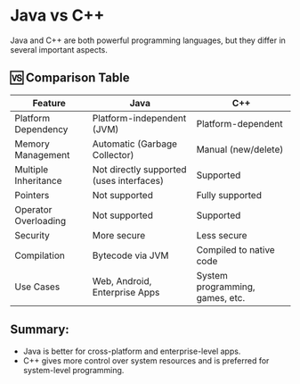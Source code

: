 # Java vs C++

Java and C++ are both powerful programming languages, but they differ in several important aspects.

## 🆚 Comparison Table

| Feature               | Java                                 | C++                                   |
|----------------------|--------------------------------------|---------------------------------------|
| Platform Dependency  | Platform-independent (JVM)          | Platform-dependent                    |
| Memory Management    | Automatic (Garbage Collector)       | Manual (new/delete)                   |
| Multiple Inheritance | Not directly supported (uses interfaces) | Supported                           |
| Pointers             | Not supported                       | Fully supported                       |
| Operator Overloading | Not supported                       | Supported                             |
| Security             | More secure                         | Less secure                           |
| Compilation          | Bytecode via JVM                    | Compiled to native code               |
| Use Cases            | Web, Android, Enterprise Apps       | System programming, games, etc.       |

## Summary:
- Java is better for cross-platform and enterprise-level apps.
- C++ gives more control over system resources and is preferred for system-level programming.
